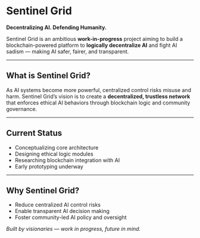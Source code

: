 # Sentinel Grid

**Decentralizing AI. Defending Humanity.**

Sentinel Grid is an ambitious **work-in-progress** project aiming to build a blockchain-powered platform to **logically decentralize AI** and fight AI sadism — making AI safer, fairer, and transparent.

---

## What is Sentinel Grid?

As AI systems become more powerful, centralized control risks misuse and harm. Sentinel Grid’s vision is to create a **decentralized, trustless network** that enforces ethical AI behaviors through blockchain logic and community governance.

---

## Current Status

- Conceptualizing core architecture  
- Designing ethical logic modules  
- Researching blockchain integration with AI  
- Early prototyping underway

---

## Why Sentinel Grid?

- Reduce centralized AI control risks  
- Enable transparent AI decision making  
- Foster community-led AI policy and oversight

*Built by visionaries — work in progress, future in mind.*
